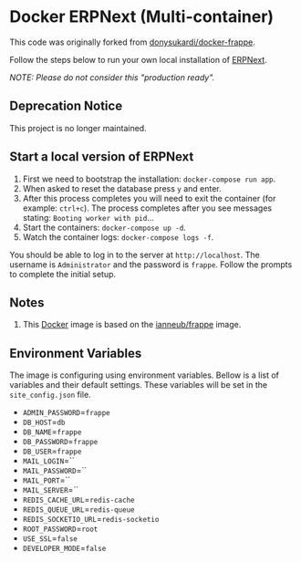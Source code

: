 # Docker ERPNext (Multi-container)

This code was originally forked from [donysukardi/docker-frappe](https://github.com/donysukardi/docker-frappe).

Follow the steps below to run your own local installation of [ERPNext](https://github.com/frappe/erpnext).

*NOTE: Please do not consider this "production ready".*

## Deprecation Notice

This project is no longer maintained.

## Start a local version of ERPNext

1. First we need to bootstrap the installation: `docker-compose run app`.
1. When asked to reset the database press `y` and enter.
1. After this process completes you will need to exit the container (for example: `ctrl+c`). The process completes after you see messages stating: `Booting worker with pid`...
1. Start the containers: `docker-compose up -d`.
1. Watch the container logs: `docker-compose logs -f`.

You should be able to log in to the server at `http://localhost`. The username is `Administrator` and the password is `frappe`. Follow the prompts to complete the initial setup.

## Notes

1. This [Docker](https://www.docker.com/) image is based on the [ianneub/frappe](https://hub.docker.com/r/ianneub/frappe/) image.

## Environment Variables

The image is configuring using environment variables. Bellow is a list of variables and their default settings. These variables will be set in the `site_config.json` file.

* `ADMIN_PASSWORD`=`frappe`
* `DB_HOST`=`db`
* `DB_NAME`=`frappe`
* `DB_PASSWORD`=`frappe`
* `DB_USER`=`frappe`
* `MAIL_LOGIN`=``
* `MAIL_PASSWORD`=``
* `MAIL_PORT`=``
* `MAIL_SERVER`=``
* `REDIS_CACHE_URL`=`redis-cache`
* `REDIS_QUEUE_URL`=`redis-queue`
* `REDIS_SOCKETIO_URL`=`redis-socketio`
* `ROOT_PASSWORD`=`root`
* `USE_SSL`=`false`
* `DEVELOPER_MODE`=`false`

